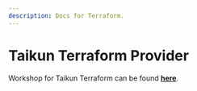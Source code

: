 ```yaml
---
description: Docs for Terraform.
---
```


# Taikun Terraform Provider

Workshop for Taikun Terraform can be found [**here**](https://cloud.tcpro.cz:30100/swift/v1/KEY\_c5d050a1634d4ed1984f3844813f1a1d/doc-images/taikun-terraform.pdf).
